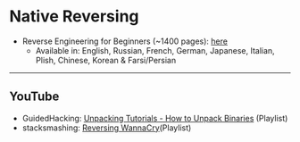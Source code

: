 # Native Reversing 

- Reverse Engineering for Beginners (~1400 pages): [here](https://beginners.re/)
  - Available in: English, Russian, French, German, Japanese, Italian, Plish, Chinese, Korean & Farsi/Persian 

***
## YouTube

- GuidedHacking: [Unpacking Tutorials - How to Unpack Binaries](https://www.youtube.com/playlist?list=PLt9cUwGw6CYGfoSL9PUlpKi23z0_R2gz-) (Playlist)
- stacksmashing: [Reversing WannaCry](https://www.youtube.com/playlist?list=PLniOzp3l9V83Yf52IXJTvW9rjstdqkduP)(Playlist)
